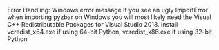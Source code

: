 Error Handling:
Windows error message If you see an ugly ImportError when importing pyzbar on Windows you will most likely need the Visual C++ Redistributable Packages for Visual Studio 2013. Install vcredist_x64.exe if using 64-bit Python, vcredist_x86.exe if using 32-bit Python
